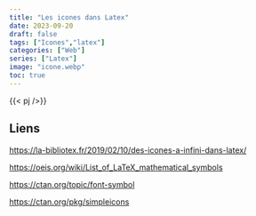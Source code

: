 ```yaml
---
title: "Les icones dans Latex"
date: 2023-09-20
draft: false
tags: ["Icones","latex"]
categories: ["Web"]
series: ["Latex"]
image: "icone.webp"
toc: true
---
```


{{< pj />}}

## Liens
https://la-bibliotex.fr/2019/02/10/des-icones-a-infini-dans-latex/

https://oeis.org/wiki/List_of_LaTeX_mathematical_symbols

https://ctan.org/topic/font-symbol

https://ctan.org/pkg/simpleicons


